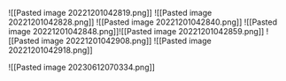 ![[Pasted image 20221201042819.png]]
![[Pasted image 20221201042828.png]]
![[Pasted image 20221201042840.png]]
![[Pasted image 20221201042848.png]]![[Pasted image 20221201042859.png]]
![[Pasted image 20221201042908.png]]
![[Pasted image 20221201042918.png]]

![[Pasted image 20230612070334.png]]